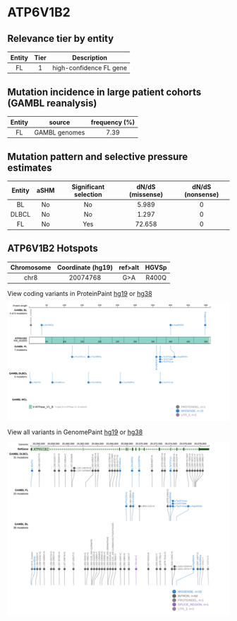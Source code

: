 # ATP6V1B2

## Relevance tier by entity

|Entity|Tier|Description            |
|:------:|:----:|-----------------------|
|FL    |1   |high-confidence FL gene|

## Mutation incidence in large patient cohorts (GAMBL reanalysis)

|Entity|source       |frequency (%)|
|:------:|:-------------:|:-------------:|
|FL    |GAMBL genomes|7.39         |

## Mutation pattern and selective pressure estimates

|Entity|aSHM|Significant selection|dN/dS (missense)|dN/dS (nonsense)|
|:------:|:----:|:---------------------:|:----------------:|:----------------:|
|BL    |No  |No                   | 5.989          |0               |
|DLBCL |No  |No                   | 1.297          |0               |
|FL    |No  |Yes                  |72.658          |0               |




 ## ATP6V1B2 Hotspots

| Chromosome |Coordinate (hg19) | ref>alt | HGVSp | 
 | :---:| :---: | :--: | :---: |
| chr8 | 20074768 | G>A | R400Q |

View coding variants in ProteinPaint [hg19](https://www.bcgsc.ca/downloads/morinlab/GAMBL/test/genes/ATP6V1B2_protein.html)  or [hg38](https://www.bcgsc.ca/downloads/morinlab/GAMBL/test/genes/ATP6V1B2_protein_hg38.html)

![image](images/proteinpaint/ATP6V1B2_NM_001693.svg)

View all variants in GenomePaint [hg19](https://www.bcgsc.ca/downloads/morinlab/GAMBL/test/genes/ATP6V1B2.html)  or [hg38](https://www.bcgsc.ca/downloads/morinlab/GAMBL/test/genes/ATP6V1B2_hg38.html)

![image](images/proteinpaint/ATP6V1B2.svg)
